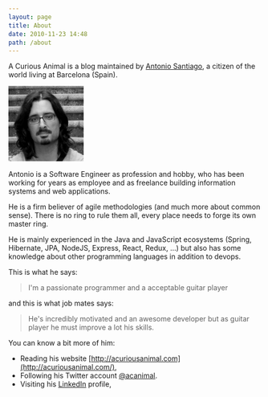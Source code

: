 ```yaml
---
layout: page
title: About
date: 2010-11-23 14:48
path: /about
---
```


A Curious Animal is a blog maintained by [Antonio Santiago](http://acuriousanimal.com/), a citizen of the world living at Barcelona (Spain).

![antonio_b&w](../images/antonio_bw-150x150.png)

Antonio is a Software Engineer as profession and hobby, who has been working for years as employee and as freelance building information systems and web applications.

He is a firm believer of agile methodologies (and much more about common sense). There is no ring to rule them all, every place needs to forge its own master ring.

He is mainly experienced in the Java and JavaScript ecosystems (Spring, Hibernate, JPA, NodeJS, Express, React, Redux, ...) but also has some knowledge about other programming languages in addition to devops.

This is what he says:

> I'm a passionate programmer and a acceptable guitar player

and this is what job mates says:

> He's incredibly motivated and an awesome developer but as guitar player he must improve a lot his skills.

You can know a bit more of him:

* Reading his website [http://acuriousanimal.com](http://acuriousanimal.com/),
* Following his Twitter account [@acanimal](https://twitter.com/acanimal).
* Visiting his [LinkedIn](http://es.linkedin.com/pub/antonio-santiago/27/739/858) profile,
